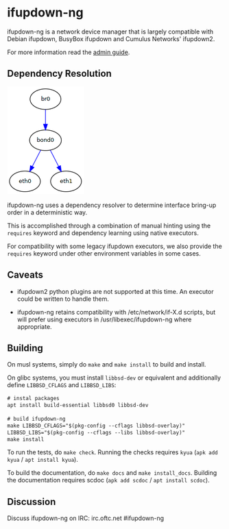 # ifupdown-ng

ifupdown-ng is a network device manager that is largely compatible with Debian
ifupdown, BusyBox ifupdown and Cumulus Networks' ifupdown2.

For more information read the [admin guide](doc/ADMIN-GUIDE.md).

## Dependency Resolution

![Dependency resolution example](doc/img/dependency-resolution.png)

ifupdown-ng uses a dependency resolver to determine interface bring-up order
in a deterministic way.

This is accomplished through a combination of manual hinting using the `requires`
keyword and dependency learning using native executors.

For compatibility with some legacy ifupdown executors, we also provide the
`requires` keyword under other environment variables in some cases.

## Caveats

* ifupdown2 python plugins are not supported at this time.  An executor could be
  written to handle them.

* ifupdown-ng retains compatibility with /etc/network/if-X.d scripts, but will
  prefer using executors in /usr/libexec/ifupdown-ng where appropriate.

## Building

On musl systems, simply do `make` and `make install` to build and install.

On glibc systems, you must install `libbsd-dev` or equivalent and additionally define `LIBBSD_CFLAGS` and `LIBBSD_LIBS`:

    # instal packages
    apt install build-essential libbsd0 libbsd-dev

    # build ifupdown-ng
    make LIBBSD_CFLAGS="$(pkg-config --cflags libbsd-overlay)" LIBBSD_LIBS="$(pkg-config --cflags --libs libbsd-overlay)"
    make install

To run the tests, do `make check`. Running the checks requires `kyua` (`apk add kyua` / `apt install kyua`).

To build the documentation, do `make docs` and `make install_docs`.  Building
the documentation requires scdoc (`apk add scdoc` / `apt install scdoc`).

## Discussion

Discuss ifupdown-ng on IRC: irc.oftc.net #ifupdown-ng
